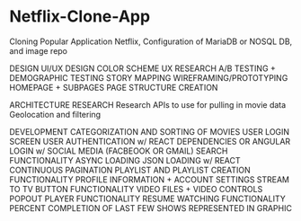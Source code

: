 # Netflix-Clone-App
Cloning Popular Application Netflix, Configuration of MariaDB or NOSQL DB, and image repo

DESIGN
UI/UX DESIGN 
COLOR SCHEME
UX RESEARCH
A/B TESTING + DEMOGRAPHIC TESTING
STORY MAPPING
WIREFRAMING/PROTOTYPING HOMEPAGE + SUBPAGES
PAGE STRUCTURE CREATION


ARCHITECTURE RESEARCH
Research APIs to use for pulling in movie data 
Geolocation and filtering

DEVELOPMENT
CATEGORIZATION AND SORTING OF MOVIES
USER LOGIN SCREEN
USER AUTHENTICATION w/ REACT DEPENDENCIES OR ANGULAR
LOGIN w/ SOCIAL MEDIA (FACBEOOK OR GMAIL)
SEARCH FUNCTIONALITY
ASYNC LOADING
JSON LOADING w/ REACT
CONTINUOUS PAGINATION
PLAYLIST AND PLAYLIST CREATION FUNCTIONALITY
PROFILE INFORMATION + ACCOUNT SETTINGS
STREAM TO TV BUTTON FUNCTIONALITY
VIDEO FILES + VIDEO CONTROLS POPOUT PLAYER FUNCTIONALITY
RESUME WATCHING FUNCTIONALITY
PERCENT COMPLETION OF LAST FEW SHOWS REPRESENTED IN GRAPHIC
